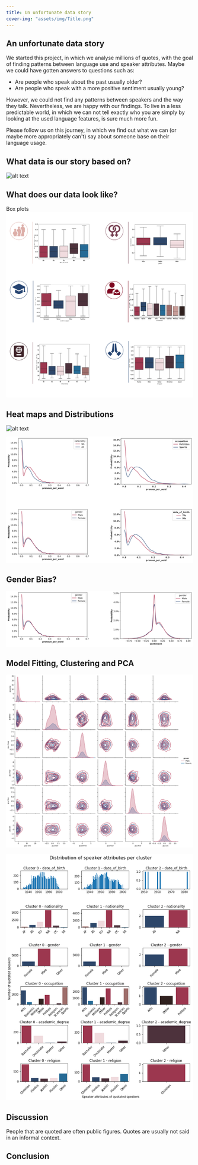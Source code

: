 ```yaml
---
title: Un unfortunate data story
cover-img: "assets/img/Title.png"
---
```


## An unfortunate data story
We started this project, in which we analyse millions of quotes, with the goal of finding patterns between language use and speaker attributes. Maybe we could have gotten answers to questions such as:

* Are people who speak about the past usually older?
* Are people who speak with a more positive sentiment usually young?

However, we could not find any patterns between speakers and the way they talk. Nevertheless, we are happy with our findings. To live in a less predictable world,
in which we can not tell exactly who you are simply by looking at the used language features, is sure much more fun.

Please follow us on this journey, in which we find out what we can (or maybe more appropriately can't) say about someone base on their language usage.


## What data is our story based on?
![alt text](./assets/img/Features.png)

## What does our data look like?
Box plots 
![alt text](./assets/img/Plots-01.png)

## Heat maps and Distributions
![alt text](./assets/img/Grid-01.png)

![alt text](./assets/img/Significant_dist_01.png)

## Gender Bias?

![alt text](./assets/img/Gender_dist_new.png)



## Model Fitting, Clustering and PCA
![alt text](./assets/img/pca_gender.png)

![alt text](./assets/img/clustering.png)
## Discussion

People that are quoted are often public figures.
Quotes are usually not said in an informal context.


## Conclusion

